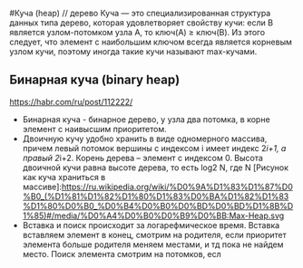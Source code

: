 #Куча (heap) // дерево
Куча — это специализированная структура данных типа дерево, которая удовлетворяет свойству кучи: если B является узлом-потомком узла A, то ключ(A) ≥ ключ(B). 
Из этого следует, что элемент с наибольшим ключом всегда является корневым узлом кучи, поэтому иногда такие кучи называют max-кучами.

## Бинарная куча (binary heap)
https://habr.com/ru/post/112222/
- Бинарная куча - бинарное дерево, у узла два потомка, в корне элемент с наивысшим приоритетом.
- Двоичную кучу удобно хранить в виде одномерного массива, причем левый потомок вершины с индексом i имеет индекс 2*i+1, а правый 2*i+2. 
Корень дерева – элемент с индексом 0. Высота двоичной кучи равна высоте дерева, то есть log2 N, где N
[Рисунок как куча храниться в массиве]:https://ru.wikipedia.org/wiki/%D0%9A%D1%83%D1%87%D0%B0_(%D1%81%D1%82%D1%80%D1%83%D0%BA%D1%82%D1%83%D1%80%D0%B0_%D0%B4%D0%B0%D0%BD%D0%BD%D1%8B%D1%85)#/media/%D0%A4%D0%B0%D0%B9%D0%BB:Max-Heap.svg
- Вставка и поиск происходит за логарефмическое время. Вставка вставляем элемент в конец, смотрим на родителя, 
если приоритет элемента больше родителя меняем местами, и тд пока не найдем место. Поиск элемента смотрим на потомков, есл
